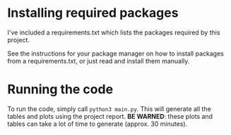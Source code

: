 # Installing required packages
I've included a requirements.txt which lists the packages required by this project.

See the instructions for your package manager on how to install packages
from a requirements.txt, or just read and install them manually.

# Running the code
To run the code, simply call `python3 main.py`. This will generate all
the tables and plots  using the project report. **BE WARNED**: these
plots and tables can take a lot of time to generate (approx. 30 minutes).
